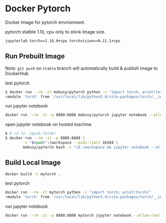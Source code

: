 
# Docker Pytorch

Docker Image for pytorch environment.  

pytorch statble 1.10, cpu only to shink Image size.




```bash
jupyterlab torch==1.10.0+cpu torchvision==0.11.1+cpu
```


## Run Prebuilt Image


Note: `git push` on `stable` branch will automatically build & publish image to DockerHub.


test pytorch

```bash
$ docker run --rm -it mebusy/pytorch python -c "import torch; print(torch)"
<module 'torch' from '/usr/local/lib/python3.8/site-packages/torch/__init__.py'>
```


run jupyter notebook

```bash
docker run --rm -it -p 8888:8888 mebusy/pytorch jupyter notebook --allow-root --ip 0.0.0.0 --no-browser
```

open jupyter notebook on hosted machine

```bash
$ # cd to .ipynb folder
$ docker run --rm -it -p 8888:8888 \
        -v "$(pwd)":/workspace --pids-limit 16384 \
        mebusy/pytorch bash -c "cd /workspace && jupyter notebook --allow-root --ip 0.0.0.0 --no-browser"
```

## Build Local Image

```bash
docker build -t mytorch .
```

test pytorch


```bash
docker run --rm -it mytorch python -c "import torch; print(torch)"
<module 'torch' from '/usr/local/lib/python3.9/site-packages/torch/__init__.py'>
```

run jupyter notebook

```bash
docker run --rm -it -p 8888:8888 mytorch jupyter notebook --allow-root --ip 0.0.0.0 --no-browser
```



